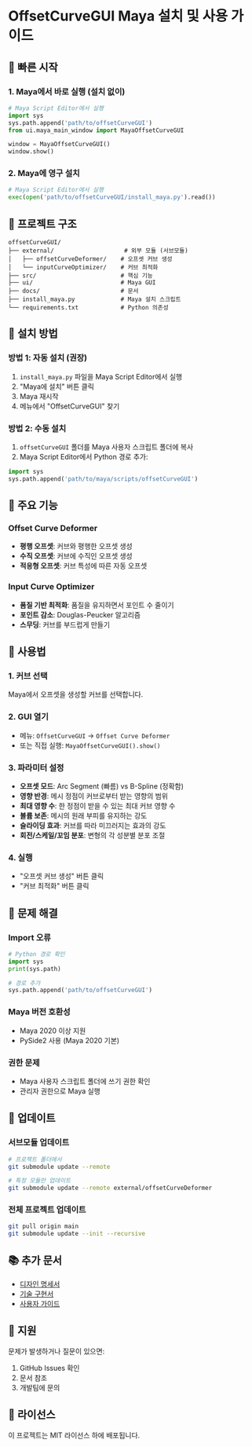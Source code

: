 # OffsetCurveGUI Maya 설치 및 사용 가이드

## 🚀 빠른 시작

### 1. Maya에서 바로 실행 (설치 없이)
```python
# Maya Script Editor에서 실행
import sys
sys.path.append('path/to/offsetCurveGUI')
from ui.maya_main_window import MayaOffsetCurveGUI

window = MayaOffsetCurveGUI()
window.show()
```

### 2. Maya에 영구 설치
```python
# Maya Script Editor에서 실행
exec(open('path/to/offsetCurveGUI/install_maya.py').read())
```

## 📁 프로젝트 구조

```
offsetCurveGUI/
├── external/                    # 외부 모듈 (서브모듈)
│   ├── offsetCurveDeformer/    # 오프셋 커브 생성
│   └── inputCurveOptimizer/    # 커브 최적화
├── src/                        # 핵심 기능
├── ui/                         # Maya GUI
├── docs/                       # 문서
├── install_maya.py             # Maya 설치 스크립트
└── requirements.txt            # Python 의존성
```

## 🔧 설치 방법

### 방법 1: 자동 설치 (권장)
1. `install_maya.py` 파일을 Maya Script Editor에서 실행
2. "Maya에 설치" 버튼 클릭
3. Maya 재시작
4. 메뉴에서 "OffsetCurveGUI" 찾기

### 방법 2: 수동 설치
1. `offsetCurveGUI` 폴더를 Maya 사용자 스크립트 폴더에 복사
2. Maya Script Editor에서 Python 경로 추가:
```python
import sys
sys.path.append('path/to/maya/scripts/offsetCurveGUI')
```

## 🎯 주요 기능

### Offset Curve Deformer
- **평행 오프셋**: 커브와 평행한 오프셋 생성
- **수직 오프셋**: 커브에 수직인 오프셋 생성
- **적응형 오프셋**: 커브 특성에 따른 자동 오프셋

### Input Curve Optimizer
- **품질 기반 최적화**: 품질을 유지하면서 포인트 수 줄이기
- **포인트 감소**: Douglas-Peucker 알고리즘
- **스무딩**: 커브를 부드럽게 만들기

## 📖 사용법

### 1. 커브 선택
Maya에서 오프셋을 생성할 커브를 선택합니다.

### 2. GUI 열기
- 메뉴: `OffsetCurveGUI` → `Offset Curve Deformer`
- 또는 직접 실행: `MayaOffsetCurveGUI().show()`

### 3. 파라미터 설정
- **오프셋 모드**: Arc Segment (빠름) vs B-Spline (정확함)
- **영향 반경**: 메시 정점이 커브로부터 받는 영향의 범위
- **최대 영향 수**: 한 정점이 받을 수 있는 최대 커브 영향 수
- **볼륨 보존**: 메시의 원래 부피를 유지하는 강도
- **슬라이딩 효과**: 커브를 따라 미끄러지는 효과의 강도
- **회전/스케일/꼬임 분포**: 변형의 각 성분별 분포 조절

### 4. 실행
- "오프셋 커브 생성" 버튼 클릭
- "커브 최적화" 버튼 클릭

## 🐛 문제 해결

### Import 오류
```python
# Python 경로 확인
import sys
print(sys.path)

# 경로 추가
sys.path.append('path/to/offsetCurveGUI')
```

### Maya 버전 호환성
- Maya 2020 이상 지원
- PySide2 사용 (Maya 2020 기본)

### 권한 문제
- Maya 사용자 스크립트 폴더에 쓰기 권한 확인
- 관리자 권한으로 Maya 실행

## 🔄 업데이트

### 서브모듈 업데이트
```bash
# 프로젝트 폴더에서
git submodule update --remote

# 특정 모듈만 업데이트
git submodule update --remote external/offsetCurveDeformer
```

### 전체 프로젝트 업데이트
```bash
git pull origin main
git submodule update --init --recursive
```

## 📚 추가 문서

- [디자인 명세서](docs/DESIGN_SPECIFICATION.md)
- [기술 구현서](docs/TECHNICAL_IMPLEMENTATION.md)
- [사용자 가이드](docs/USER_GUIDE.md)

## 🤝 지원

문제가 발생하거나 질문이 있으면:
1. GitHub Issues 확인
2. 문서 참조
3. 개발팀에 문의

## 📝 라이선스

이 프로젝트는 MIT 라이선스 하에 배포됩니다.
